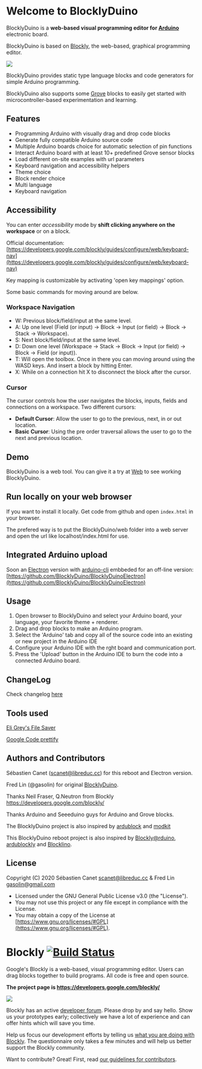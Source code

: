 # Welcome to BlocklyDuino

BlocklyDuino is a **web-based visual programming editor for [Arduino](http://www.arduino.cc/)** electronic board.

BlocklyDuino is based on [Blockly](https://developers.google.com/blockly/), the web-based, graphical programming editor.

![](https://github.com/BlocklyDuino/BlocklyDuino-v2/blob/master/blocklyduino/media/logo_built_on.png)

BlocklyDuino provides static type language blocks and code generators for simple Arduino programming.

BlocklyDuino also supports some [Grove](http://wiki.seeedstudio.com/Grove_System/) blocks to easily get started with microcontroller-based experimentation and learning.

## Features

* Programming Arduino with visually drag and drop code blocks
* Generate fully compatible Arduino source code
* Multiple Arduino boards choice for automatic selection of pin functions
* Interact Arduino board with at least 10+ predefined Grove sensor blocks
* Load different on-site examples with url parameters
* Keyboard navigation and accessibility helpers
* Theme choice
* Block render choice
* Multi language
* Keyboard navigation

## Accessibility

You can enter _accessibility_ mode by **shift clicking anywhere on the workspace** or on a block.

Official documentation: [https://developers.google.com/blockly/guides/configure/web/keyboard-nav](https://developers.google.com/blockly/guides/configure/web/keyboard-nav)

Key mapping is customizable by activating 'open key mappings' option.

Some basic commands for moving around are below.  


### Workspace Navigation

-   W: Previous block/field/input at the same level.
-   A: Up one level (Field (or input) -> Block -> Input (or field) -> Block -> Stack -> Workspace).
-   S: Next block/field/input at the same level.
-   D: Down one level (Workspace -> Stack -> Block -> Input (or field) -> Block -> Field (or input)).
-   T: Will open the toolbox. Once in there you can moving around using the WASD keys. And insert a block by hitting Enter.
-   X: While on a connection hit X to disconnect the block after the cursor.

### Cursor 
The cursor controls how the user navigates the blocks, inputs, fields and connections on a workspace. Two different cursors:  

-   **Default Cursor**: Allow the user to go to the previous, next, in or out location.
-   **Basic Cursor**: Using the pre order traversal allows the user to go to the next and previous location.


## Demo

BlocklyDuino is a web tool. You can give it a try at
[Web](https://blocklyduino.github.io/BlocklyDuino-v2/) to see working BlocklyDuino.

## Run locally on your web browser

If you want to install it locally. Get code from github and open `index.html` in your browser.

The prefered way is to put the BlocklyDuino/web folder into a web server and open the url like localhost/index.html for use.

## Integrated Arduino upload

Soon an [Electron](https://www.electronjs.org/) version with [arduino-cli](https://github.com/arduino/arduino-cli) embbeded for an off-line version: [https://github.com/BlocklyDuino/BlocklyDuinoElectron](https://github.com/BlocklyDuino/BlocklyDuinoElectron)

## Usage

1. Open browser to BlocklyDuino and select your Arduino board, your language, your favorite theme + renderer.
2. Drag and drop blocks to make an Arduino program.
3. Select the 'Arduino' tab and copy all of the source code into an existing or new project in the Arduino IDE
4. Configure your Arduino IDE with the rght board and communication port.
5. Press the 'Upload' button in the Arduino IDE to burn the code into a connected Arduino board.

## ChangeLog

Check changelog [here](https://github.com/BlocklyDuino/BlocklyDuino/blob/master/CHANGELOG.txt)

## Tools used

[Eli Grey's File Saver](https://github.com/eligrey/FileSaver.js/)

[Google Code prettify](https://github.com/google/code-prettify)


## Authors and Contributors

Sébastien Canet ([scanet@libreduc.cc](scanet@libreduc.cc)) for this reboot and Electron version.

Fred Lin (@gasolin) for original [BlocklyDuino](https://github.com/BlocklyDuino/BlocklyDuino).

Thanks Neil Fraser, Q.Neutron from Blockly https://developers.google.com/blockly/

Thanks Arduino and Seeeduino guys for Arduino and Grove blocks.

The BlocklyDuino project is also inspired by [ardublock](https://github.com/taweili/ardublock) and [modkit](http://www.modk.it/)

This BlocklyDuino reboot project is also inspired by [Blockly@rduino](https://github.com/technologiescollege/Blockly-at-rduino),  [ardublockly](https://github.com/carlosperate/ardublockly) and [Blocklino](https://github.com/fontainejp/blocklino).


## License

Copyright (C) 2020 Sébastien Canet scanet@libreduc.cc & Fred Lin gasolin@gmail.com
-   Licensed under the GNU General Public License v3.0 (the "License").
-   You may not use this project or any file except in compliance with the License.
-   You may obtain a copy of the License at    [https://www.gnu.org/licenses/#GPL](https://www.gnu.org/licenses/#GPL).

# Blockly [![Build Status]( https://travis-ci.org/google/blockly.svg?branch=master)](https://travis-ci.org/google/blockly)


Google's Blockly is a web-based, visual programming editor.  Users can drag blocks together to build programs.  All code is free and open source.

**The project page is https://developers.google.com/blockly/**

![](https://developers.google.com/blockly/images/sample.png)

Blockly has an active [developer forum](https://groups.google.com/forum/#!forum/blockly). Please drop by and say hello. Show us your prototypes early; collectively we have a lot of experience and can offer hints which will save you time.

Help us focus our development efforts by telling us [what you are doing with Blockly](https://developers.google.com/blockly/registration). The questionnaire only takes
a few minutes and will help us better support the Blockly community.

Want to contribute? Great! First, read [our guidelines for contributors](https://developers.google.com/blockly/guides/modify/contributing).

